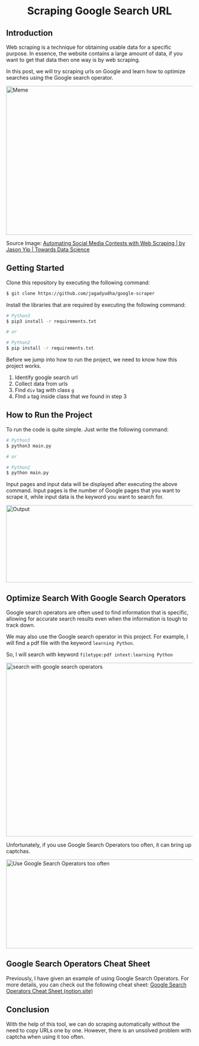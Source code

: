 <h1 align="center">
Scraping Google Search URL
</h1>

## Introduction

Web scraping is a technique for obtaining usable data for a specific purpose. In essence, the website contains a large amount of data, if you want to get that data then one way is by web scraping.

In this post, we will try scraping urls on Google and learn how to optimize searches using the Google search operator.

<img
  alt='Meme'
  src='https://res.cloudinary.com/dlpb6j88q/image/upload/v1650258328/jagad.dev/posts/scraping-google-search-with-python-and-beautifulsoup4/0_Bj_O1jRFzZjKxzi4_pnssel.jpg'
  width='550'
  height='400'
/>

Source Image: [Automating Social Media Contests with Web Scraping | by Jason Yip | Towards Data Science](https://towardsdatascience.com/automating-social-media-contests-with-web-scraping-41c55ff6022a)

## Getting Started

Clone this repository by executing the following command:

```bash
$ git clone https://github.com/jagadyudha/google-scraper
```

Install the libraries that are required by executing the following command:

```bash
# Python3
$ pip3 install -r requirements.txt

# or

# Python2
$ pip install -r requirements.txt
```

Before we jump into how to run the project, we need to know how this project works.

1. Identify google search url
2. Collect data from urls
3. Find `div` tag with class `g`
4. FInd `a` tag inside class that we found in step 3

## How to Run the Project

To run the code is quite simple. Just write the following command:

```bash
# Python3
$ python3 main.py

# or

# Python2
$ python main.py
```

Input pages and input data will be displayed after executing the above command. Input pages is the number of Google pages that you want to scrape it, while input data is the keyword you want to search for.

<img
  alt='Output'
  src='https://res.cloudinary.com/dlpb6j88q/image/upload/v1650265187/jagad.dev/posts/scraping-google-search-with-python-and-beautifulsoup4/output_x6vsfc.png'
  width='765'
  height='208'
/>

## Optimize Search With Google Search Operators

Google search operators are often used to find information that is specific, allowing for accurate search results even when the information is tough to track down.

We may also use the Google search operator in this project. For example, I will find a pdf file with the keyword `learning Python`.

So, I will search with keyword `filetype:pdf intext:learning Python`

<Image
  alt='search with google search operators'
  src='https://res.cloudinary.com/dlpb6j88q/image/upload/v1650268568/jagad.dev/posts/scraping-google-search-with-python-and-beautifulsoup4/Search_with_google_search_operators_mzacyk.png'
  width='1222'
  height='467'
/>

Unfortunately, if you use Google Search Operators too often, it can bring up captchas.

<img
  alt='Use Google Search Operators too often'
  src='https://res.cloudinary.com/dlpb6j88q/image/upload/v1650270958/jagad.dev/posts/scraping-google-search-with-python-and-beautifulsoup4/cons_w5wvru.png'
  width='595'
  height='239'
/>

## Google Search Operators Cheat Sheet

Previously, I have given an example of using Google Search Operators. For more details, you can check out the following cheat sheet: [Google Search Operators Cheat Sheet (notion.site)](https://aged-clave-571.notion.site/Google-Search-Operators-Cheat-Sheet-e0b50566aa2a4dc6a9643dceda52a3a4)

## Conclusion

With the help of this tool, we can do scraping automatically without the need to copy URLs one by one. However, there is an unsolved problem with captcha when using it too often.
